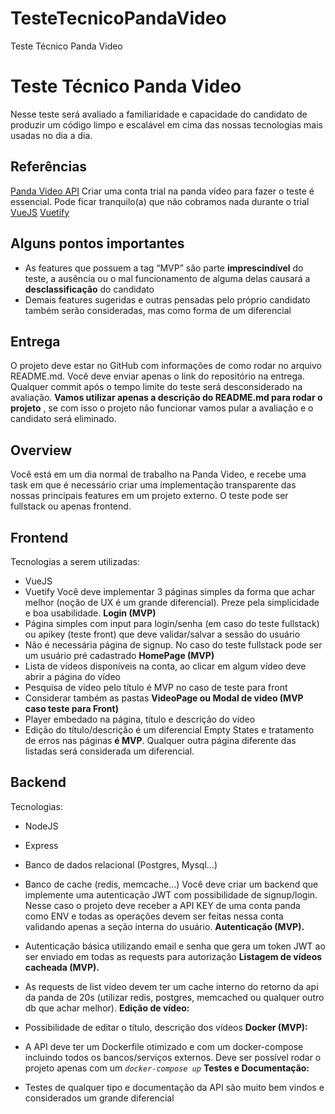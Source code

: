 # TesteTecnicoPandaVideo
Teste Técnico Panda Video


# Teste Técnico Panda Video

Nesse teste será avaliado a familiaridade e capacidade do candidato de produzir um código
limpo e escalável em cima das nossas tecnologias mais usadas no dia a dia.

## Referências

[Panda Video API](https://pandavideo.readme.io/reference/list-videos) Criar uma conta trial na panda vídeo para fazer o teste é essencial. Pode ficar
tranquilo(a) que não cobramos nada durante o trial
[VueJS](https://vuejs.org/)
[Vuetify](https://vuetifyjs.com/en/)

## Alguns pontos importantes

- As features que possuem a tag “MVP” são parte **imprescindível** do teste, a ausência ou
    o mal funcionamento de alguma delas causará a **desclassificação** do candidato
- Demais features sugeridas e outras pensadas pelo próprio candidato também serão
    consideradas, mas como forma de um diferencial

## Entrega

O projeto deve estar no GitHub com informações de como rodar no arquivo README.md. Você
deve enviar apenas o link do repositório na entrega. Qualquer commit após o tempo limite do
teste será desconsiderado na avaliação. **Vamos utilizar apenas a descrição do README.md
para rodar o projeto** , se com isso o projeto não funcionar vamos pular a avaliação e o
candidato será eliminado.

## Overview


Você está em um dia normal de trabalho na Panda Video, e recebe uma task em que é
necessário criar uma implementação transparente das nossas principais features em um
projeto externo. O teste pode ser fullstack ou apenas frontend.

## Frontend

Tecnologias a serem utilizadas:

- VueJS
- Vuetify
Você deve implementar 3 páginas simples da forma que achar melhor (noção de UX é um
grande diferencial). Preze pela simplicidade e boa usabilidade.
**Login (MVP)**
- Página simples com input para login/senha (em caso do teste fullstack) ou apikey (teste
front) que deve validar/salvar a sessão do usuário
- Não é necessária página de signup. No caso do teste fullstack pode ser um usuário pré
cadastrado
**HomePage (MVP)**
- Lista de vídeos disponíveis na conta, ao clicar em algum vídeo deve abrir a página do
vídeo
- Pesquisa de vídeo pelo título é MVP no caso de teste para front
- Considerar também as pastas
**VideoPage ou Modal de video (MVP caso teste para Front)**
- Player embedado na página, título e descrição do vídeo
- Edição do título/descrição é um diferencial
Empty States e tratamento de erros nas páginas **é MVP**. Qualquer outra página diferente das
listadas será considerada um diferencial.

## Backend

Tecnologias:

- NodeJS
- Express
- Banco de dados relacional (Postgres, Mysql...)
- Banco de cache (redis, memcache...)
Você deve criar um backend que implemente uma autenticação JWT com possibilidade de
signup/login. Nesse caso o projeto deve receber a API KEY de uma conta panda como ENV e
todas as operações devem ser feitas nessa conta validando apenas a seção interna do usuário.
**Autenticação (MVP).**


- Autenticação básica utilizando email e senha que gera um token JWT ao ser enviado
    em todas as requests para autorização
**Listagem de vídeos cacheada (MVP).**
- As requests de list vídeo devem ter um cache interno do retorno da api da panda de 20s
(utilizar redis, postgres, memcached ou qualquer outro db que achar melhor).
**Edição de vídeo:**
- Possibilidade de editar o título, descrição dos vídeos
**Docker (MVP):**
- A API deve ter um Dockerfile otimizado e com um docker-compose incluindo todos os
bancos/serviços externos. Deve ser possível rodar o projeto apenas com um
_`docker-compose up`_
**Testes e Documentação:**
- Testes de qualquer tipo e documentação da API são muito bem vindos e considerados
um grande diferencial



